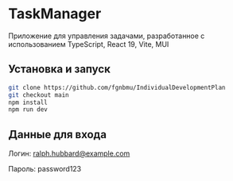 # TaskManager

Приложение для управления задачами, разработанное с использованием TypeScript, React 19, Vite, MUI

## Установка и запуск

```bash
git clone https://github.com/fgnbmu/IndividualDevelopmentPlan
git checkout main
npm install
npm run dev
```

## Данные для входа
Логин: ralph.hubbard@example.com

Пароль: password123
